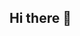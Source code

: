 ## Hi there 👋

<!--
**firedragon10086/firedragon10086** is a ✨ _special_ ✨ repository because its `README.md` (this file) appears on your GitHub profile.

Here are some ideas to get you started:

- 🔭 I’m currently working on peking university.
- 🌱 I’m currently learning AI and llm
- 👯 I’m looking to collaborate on github
- 🤔 I’m looking for help with learn programming and algorithm.
- 💬 Ask me about ...
- 📫 How to reach me: ...
- 😄 Pronouns: ...
- ⚡ Fun fact: ...
-->
